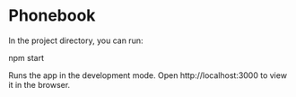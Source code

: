 # Phonebook

In the project directory, you can run:

npm start

Runs the app in the development mode.
Open http://localhost:3000 to view it in the browser.


